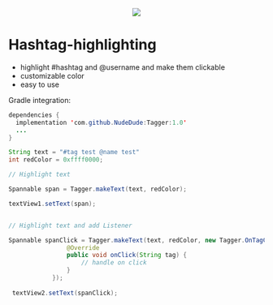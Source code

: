 <p align="center"><img src="https://github.com/Tobaloidee/Tagger/blob/master/logo/logomark-horizontal.png"></p>

# Hashtag-highlighting

- highlight #hashtag and @username and make them clickable
- customizable color
- easy to use


Gradle integration:

```java
dependencies {
  implementation 'com.github.NudeDude:Tagger:1.0'
  ...
}
```


```java
String text = "#tag test @name test"
int redColor = 0xffff0000;

// Highlight text

Spannable span = Tagger.makeText(text, redColor);

textView1.setText(span);


// Highlight text and add Listener

Spannable spanClick = Tagger.makeText(text, redColor, new Tagger.OnTagClickListener() {
                @Override
                public void onClick(String tag) {
                    // handle on click
                }
            });
            
 textView2.setText(spanClick);
```
